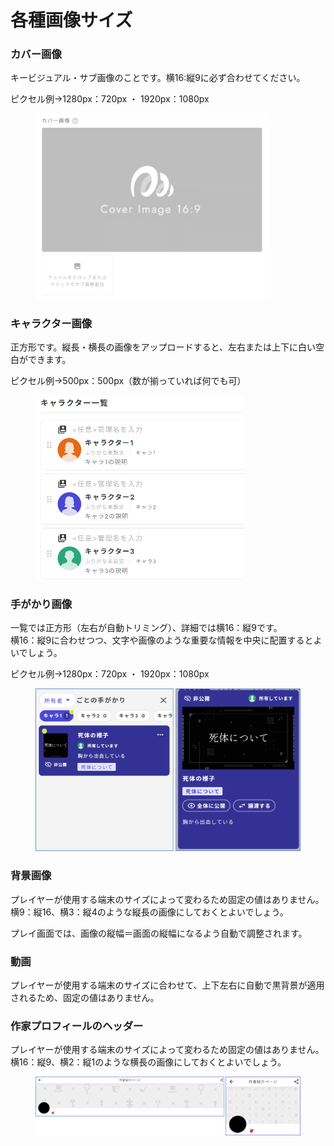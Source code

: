 # 各種画像サイズ

### カバー画像

キービジュアル・サブ画像のことです。横16:縦9に必ず合わせてください。

ピクセル例→1280px：720px ・ 1920px：1080px

<figure><img src="../.gitbook/assets/image.png" alt="" width="375"><figcaption></figcaption></figure>



### キャラクター画像

正方形です。縦長・横長の画像をアップロードすると、左右または上下に白い空白ができます。

ピクセル例→500px：500px（数が揃っていれば何でも可）

<figure><img src="../.gitbook/assets/image (1).png" alt="" width="334"><figcaption></figcaption></figure>



### 手がかり画像

一覧では正方形（左右が自動トリミング）、詳細では横16：縦9です。\
横16：縦9に合わせつつ、文字や画像のような重要な情報を中央に配置するとよいでしょう。

ピクセル例→1280px：720px ・ 1920px：1080px

<figure><img src="../.gitbook/assets/image (2).png" alt="" width="563"><figcaption></figcaption></figure>



### 背景画像

プレイヤーが使用する端末のサイズによって変わるため固定の値はありません。横9：縦16、横3：縦4のような縦長の画像にしておくとよいでしょう。

プレイ画面では、画像の縦幅＝画面の縦幅になるよう自動で調整されます。



### 動画

プレイヤーが使用する端末のサイズに合わせて、上下左右に自動で黒背景が適用されるため、固定の値はありません。



### 作家プロフィールのヘッダー

プレイヤーが使用する端末のサイズによって変わるため固定の値はありません。横16：縦9、横2：縦1のような横長の画像にしておくとよいでしょう。

<figure><img src="../.gitbook/assets/image (3).png" alt=""><figcaption></figcaption></figure>



